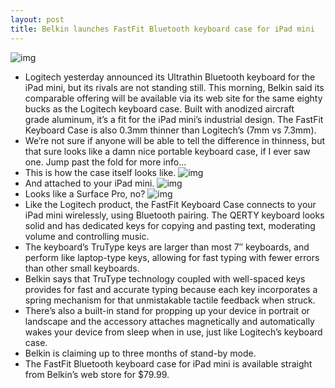```yaml
---
layout: post
title: Belkin launches FastFit Bluetooth keyboard case for iPad mini
---
```

![img](http://media.idownloadblog.com/wp-content/uploads/2013/02/Belking-FastFit-Keyboard-Case-image-004.png)
* Logitech yesterday announced its Ultrathin Bluetooth keyboard for the iPad mini, but its rivals are not standing still. This morning, Belkin said its comparable offering will be available via its web site for the same eighty bucks as the Logitech keyboard case. Built with anodized aircraft grade aluminum, it’s a fit for the iPad mini’s industrial design. The FastFit Keyboard Case is also 0.3mm thinner than Logitech’s (7mm vs 7.3mm).
* We’re not sure if anyone will be able to tell the difference in thinness, but that sure looks like a damn nice portable keyboard case, if I ever saw one. Jump past the fold for more info…
* This is how the case itself looks like.
![img](http://media.idownloadblog.com/wp-content/uploads/2013/02/Belking-FastFit-Keyboard-Case-image-002.jpg)
* And attached to your iPad mini.
![img](http://media.idownloadblog.com/wp-content/uploads/2013/02/Belking-FastFit-Keyboard-Case-image-001.jpg)
* Looks like a Surface Pro, no?
![img](http://media.idownloadblog.com/wp-content/uploads/2013/02/Belking-FastFit-Keyboard-Case-image-003.jpg)
* Like the Logitech product, the FastFit Keyboard Case connects to your iPad mini wirelessly, using Bluetooth pairing. The QERTY keyboard looks solid and has dedicated keys for copying and pasting text, moderating volume and controlling music.
* The keyboard’s TruType keys are larger than most 7″ keyboards, and perform like laptop-type keys, allowing for fast typing with fewer errors than other small keyboards.
* Belkin says that TruType technology coupled with well-spaced keys provides for fast and accurate typing because each key incorporates a spring mechanism for that unmistakable tactile feedback when struck.
* There’s also a built-in stand for propping up your device in portrait or landscape and the accessory attaches magnetically and automatically wakes your device from sleep when in use, just like Logitech’s keyboard case.
* Belkin is claiming up to three months of stand-by mode.
* The FastFit Bluetooth keyboard case for iPad mini is available straight from Belkin’s web store for $79.99.

